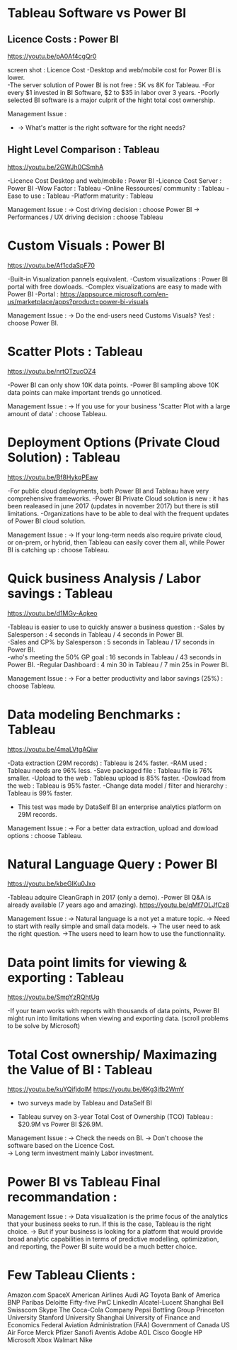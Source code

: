 
# Tableau Software vs Power BI 

## Licence Costs : Power BI 
https://youtu.be/pA0Af4cgQr0

screen shot : Licence Cost 
-Desktop and web/mobile cost for Power BI is lower.  
-The server solution of Power BI is not free : 5K vs 8K for Tableau. 
-For every $1 invested in BI Software, $2 to $35 in labor over 3 years. 
-Poorly selected BI software is a major culprit of the hight total cost ownership. 

Management Issue : 
* -> What's matter is the right software for the right needs? 


## Hight Level Comparison : Tableau
https://youtu.be/2GWJh0CSmhA

-Licence Cost  Desktop and web/mobile : Power BI 
-Licence Cost Server : Power BI 
-Wow Factor : Tableau 
-Online Ressources/ community : Tableau 
-Ease to use : Tableau 
-Platform maturity : Tableau 

Management Issue : 
-> Cost driving decision : choose Power BI 
-> Performances / UX driving decision : choose Tableau 


# Custom Visuals : Power BI 
https://youtu.be/Af1cdaSpF70

-Built-in Visualization pannels equivalent. 
-Custom visualizations : Power BI portal with free dowloads.
-Complex visualizations are easy to made with Power BI 
-Portal : https://appsource.microsoft.com/en-us/marketplace/apps?product=power-bi-visuals


Management Issue : 
-> Do the end-users need Customs Visuals? Yes! : choose Power BI. 


# Scatter Plots : Tableau 
https://youtu.be/nrtOTzucOZ4

-Power BI can only show 10K data points. 
-Power BI sampling above 10K data points can make important trends go unnoticed. 

Management Issue : 
-> If you use for your business 'Scatter Plot with a large amount of data' : choose Tableau.  


# Deployment Options (Private Cloud Solution) : Tableau 
https://youtu.be/Bf8HykqPEaw

-For public cloud deployments, both Power BI and Tableau have very comprehensive frameworks. 
-Power BI Private Cloud solution is new : it has been realeased in june 2017 (updates in november 2017) but there is still limitations. 
-Organizations have to be able to deal with the frequent updates of Power BI cloud solution. 

Management Issue : 
-> If your long-term needs also require private cloud, or on-prem, or hybrid, then Tableau can easily cover them all, while Power BI is catching up : choose Tableau. 


# Quick business Analysis / Labor savings : Tableau 
https://youtu.be/d1MGy-Aqkeo

-Tableau is easier to use to quickly answer a business question : 
	-Sales by Salesperson : 4 seconds in Tableau / 4 seconds in Power BI.  
	-Sales  and CP% by Salesperson : 5 seconds in Tableau / 17 seconds in Power BI.  
	-who's meeting the 50% GP goal : 16 seconds in Tableau / 43 seconds in Power BI. 
-Regular Dashboard : 4 min 30 in Tableau / 7 min 25s in Power BI. 

Management Issue : 
-> For a better productivity and labor savings (25%) : choose Tableau. 


# Data modeling Benchmarks : Tableau 
https://youtu.be/4maLVtgAQiw

-Data extraction (29M records) : Tableau is 24% faster. 
-RAM used : Tableau needs are 96% less. 
-Save packaged file : Tableau file is 76% smaller. 
-Upload to the web : Tableau upload is 85% faster.
-Dowload from the web : Tableau is 95% faster. 
-Change data model / filter and hierarchy : Tableau is 99% faster. 
* This test was made by DataSelf BI an enterprise analytics platform on 29M records. 


Management Issue : 
-> For a better data extraction, upload and dowload options : choose Tableau.


# Natural Language Query : Power BI 
https://youtu.be/kbeGIKu0Jxo
 
-Tableau adquire CleanGraph in 2017 (only a demo). 
-Power BI Q&A is already available (7 years ago and amazing). https://youtu.be/qMf7OLJfCz8

Management Issue : 
-> Natural language is a not yet a mature topic. 
-> Need to start with really simple and small data models.
-> The user need to ask the right question. 
->The users need to learn how to use the functionnality. 


# Data point limits for viewing & exporting : Tableau
https://youtu.be/SmpYzRQhtUg

-If your team works with reports with thousands of data points, Power BI might run into limitations when viewing and exporting data. (scroll problems to be solve by Microsoft)


# Total Cost ownership/ Maximazing the Value of BI : Tableau 
https://youtu.be/kuYQifjdolM
https://youtu.be/6Kg3jfb2WmY
* two surveys made by Tableau and DataSelf BI

- Tableau survey on 3-year Total Cost of Ownership (TCO)
Tableau : $20.9M vs Power BI $26.9M. 

Management Issue : 
-> Check the needs on BI. 
-> Don't choose the software based on the Licence Cost.  
-> Long term investment mainly Labor investment. 


# Power BI vs Tableau Final recommandation : 

Management Issue : 
-> Data visualization is the prime focus of the analytics that your business seeks to run. If this is the case, Tableau is the right choice. 
-> But if your business is looking for a platform that would provide broad analytic capabilities in terms of predictive modelling, optimization, and reporting, the Power BI suite would be a much better choice. 

# Few Tableau Clients : 
Amazon.com
SpaceX
American Airlines
Audi AG
Toyota
Bank of America
BNP Paribas
Deloitte
Fifty-five
PwC
LinkedIn
Alcatel-Lucent Shanghai Bell
Swisscom
Skype
The Coca-Cola Company
Pepsi Bottling Group
Princeton University
Stanford University
Shanghai University of Finance and Economics
Federal Aviation Administration (FAA)
Government of Canada
US Air Force
Merck
Pfizer
Sanofi Aventis
Adobe
AOL
Cisco
Google
HP
Microsoft Xbox
Walmart
Nike
```
